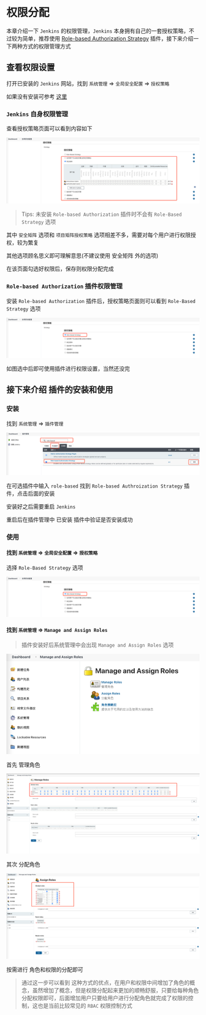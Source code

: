 # 权限分配

本章介绍一下 `Jenkins` 的权限管理，`Jenkins` 本身拥有自己的一套授权策略，不过较为简单，推荐使用 [Role-based Authorization Strategy](https://plugins.jenkins.io/role-strategy) 插件，接下来介绍一下两种方式的权限管理方式

## 查看权限设置

打开已安装的 `Jenkins` 网站，找到 `系统管理` =&gt; `全局安全配置` =&gt; `授权策略`

如果没有安装可参考 [这里](install.md)

### `Jenkins` 自身权限管理

查看授权策略页面可以看到内容如下

![image-20210108200359861](../../.gitbook/assets/image-20210108200359861.png)

> Tips: 未安装 `Role-based Authorization` 插件时不会有 `Role-Based Strategy` 选项

其中 `安全矩阵` 选项和 `项目矩阵授权策略` 选项相差不多，需要对每个用户进行权限授权，较为繁复

其他选项顾名思义即可理解意思\(不建议使用 安全矩阵 外的选项\)

在该页面勾选好权限后，保存则权限分配完成

### `Role-based Authorization` 插件权限管理

安装 `Role-based Authorization` 插件后，授权策略页面则可以看到 `Role-Based Strategy` 选项

![image-20210108201303223](../../.gitbook/assets/image-20210108201303223%20%281%29.png)

如图选中后即可使用插件进行权限设置，当然还没完

## 接下来介绍 插件的安装和使用

### 安装

找到 `系统管理` =&gt; `插件管理`

![image-20210108202213614](../../.gitbook/assets/image-20210108202213614.png)

在可选插件中输入 `role-based` 找到 `Role-based Authroization Strategy` 插件，点击后面的安装

安装好之后需要重启 `Jenkins`

重启后在插件管理中 已安装 插件中验证是否安装成功

### 使用

#### 找到 `系统管理` =&gt; `全局安全配置` =&gt; `授权策略`

选择 `Role-Based Strategy` 选项

![image-20210108201303223](../../.gitbook/assets/image-20210108201303223.png)

#### 找到 `系统管理` =&gt; `Manage and Assign Roles`

> 插件安装好后系统管理中会出现 `Manage and Assign Roles` 选项

![image-20210108202848558](../../.gitbook/assets/image-20210108202848558.png)

首先 管理角色

![image-20210108203616130](../../.gitbook/assets/image-20210108203616130.png)

其次 分配角色

![image-20210108203754328](../../.gitbook/assets/image-20210108203754328.png)

按需进行 角色和权限的分配即可

> 通过这一步可以看到 这种方式的优点，在用户和权限中间增加了角色的概念，虽然增加了概念，但是权限分配起来更加的顺畅舒服，只要给每种角色分配权限即可，后面增加用户只要给用户进行分配角色就完成了权限的控制，这也是当前比较常见的 `RBAC` 权限控制方式

